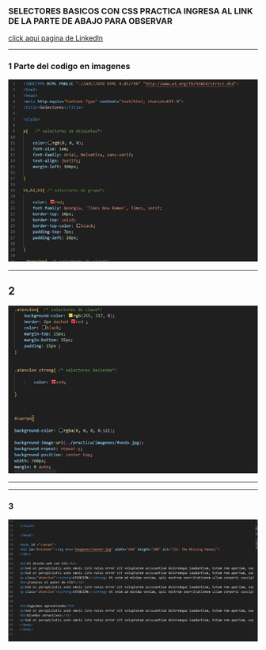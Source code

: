 ###  SELECTORES BASICOS CON CSS PRACTICA INGRESA AL LINK DE LA PARTE DE ABAJO PARA OBSERVAR 
[ click aqui pagina de Linkedln](https://www.linkedin.com/in/breinner-benitez-02b1b925a/)
___

### 1 Parte del codigo en imagenes 

 ![imagencarpeta](img/1.JPG)

___

## 2 

![imagencarpeta](img/2.JPG)
___


___
### 3
![imagencarpeta](img/3.JPG)

